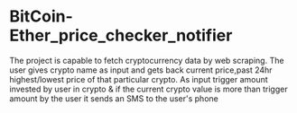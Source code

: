 # BitCoin-Ether_price_checker_notifier
The project is capable to fetch cryptocurrency data by web scraping. The user gives crypto name as input and gets back current price,past 24hr highest/lowest price of that particular crypto. As input trigger amount invested by user in crypto &amp; if the current crypto value is more than trigger amount by the user it sends an SMS to the user's phone 
